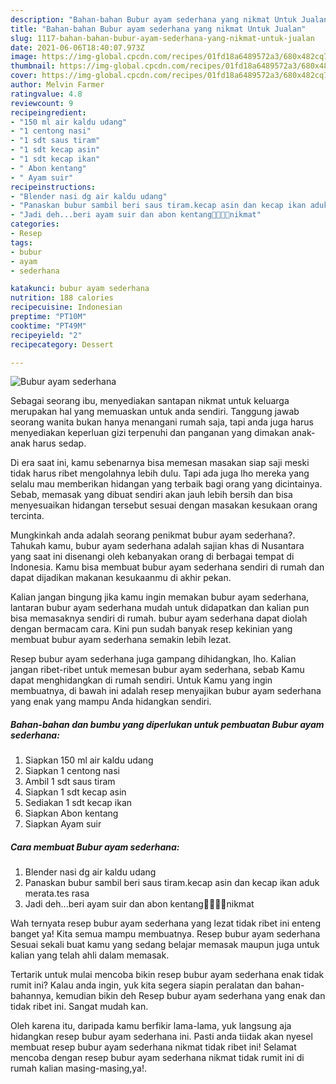 ```yaml
---
description: "Bahan-bahan Bubur ayam sederhana yang nikmat Untuk Jualan"
title: "Bahan-bahan Bubur ayam sederhana yang nikmat Untuk Jualan"
slug: 1117-bahan-bahan-bubur-ayam-sederhana-yang-nikmat-untuk-jualan
date: 2021-06-06T18:40:07.973Z
image: https://img-global.cpcdn.com/recipes/01fd18a6489572a3/680x482cq70/bubur-ayam-sederhana-foto-resep-utama.jpg
thumbnail: https://img-global.cpcdn.com/recipes/01fd18a6489572a3/680x482cq70/bubur-ayam-sederhana-foto-resep-utama.jpg
cover: https://img-global.cpcdn.com/recipes/01fd18a6489572a3/680x482cq70/bubur-ayam-sederhana-foto-resep-utama.jpg
author: Melvin Farmer
ratingvalue: 4.8
reviewcount: 9
recipeingredient:
- "150 ml air kaldu udang"
- "1 centong nasi"
- "1 sdt saus tiram"
- "1 sdt kecap asin"
- "1 sdt kecap ikan"
- " Abon kentang"
- " Ayam suir"
recipeinstructions:
- "Blender nasi dg air kaldu udang"
- "Panaskan bubur sambil beri saus tiram.kecap asin dan kecap ikan aduk merata.tes rasa"
- "Jadi deh...beri ayam suir dan abon kentang🤗🤤🤤🤤nikmat"
categories:
- Resep
tags:
- bubur
- ayam
- sederhana

katakunci: bubur ayam sederhana 
nutrition: 188 calories
recipecuisine: Indonesian
preptime: "PT10M"
cooktime: "PT49M"
recipeyield: "2"
recipecategory: Dessert

---
```



![Bubur ayam sederhana](https://img-global.cpcdn.com/recipes/01fd18a6489572a3/680x482cq70/bubur-ayam-sederhana-foto-resep-utama.jpg)

Sebagai seorang ibu, menyediakan santapan nikmat untuk keluarga merupakan hal yang memuaskan untuk anda sendiri. Tanggung jawab seorang  wanita bukan hanya menangani rumah saja, tapi anda juga harus menyediakan keperluan gizi terpenuhi dan panganan yang dimakan anak-anak harus sedap.

Di era  saat ini, kamu sebenarnya bisa memesan masakan siap saji meski tidak harus ribet mengolahnya lebih dulu. Tapi ada juga lho mereka yang selalu mau memberikan hidangan yang terbaik bagi orang yang dicintainya. Sebab, memasak yang dibuat sendiri akan jauh lebih bersih dan bisa menyesuaikan hidangan tersebut sesuai dengan masakan kesukaan orang tercinta. 



Mungkinkah anda adalah seorang penikmat bubur ayam sederhana?. Tahukah kamu, bubur ayam sederhana adalah sajian khas di Nusantara yang saat ini disenangi oleh kebanyakan orang di berbagai tempat di Indonesia. Kamu bisa membuat bubur ayam sederhana sendiri di rumah dan dapat dijadikan makanan kesukaanmu di akhir pekan.

Kalian jangan bingung jika kamu ingin memakan bubur ayam sederhana, lantaran bubur ayam sederhana mudah untuk didapatkan dan kalian pun bisa memasaknya sendiri di rumah. bubur ayam sederhana dapat diolah dengan bermacam cara. Kini pun sudah banyak resep kekinian yang membuat bubur ayam sederhana semakin lebih lezat.

Resep bubur ayam sederhana juga gampang dihidangkan, lho. Kalian jangan ribet-ribet untuk memesan bubur ayam sederhana, sebab Kamu dapat menghidangkan di rumah sendiri. Untuk Kamu yang ingin membuatnya, di bawah ini adalah resep menyajikan bubur ayam sederhana yang enak yang mampu Anda hidangkan sendiri.

<!--inarticleads1-->

##### Bahan-bahan dan bumbu yang diperlukan untuk pembuatan Bubur ayam sederhana:

1. Siapkan 150 ml air kaldu udang
1. Siapkan 1 centong nasi
1. Ambil 1 sdt saus tiram
1. Siapkan 1 sdt kecap asin
1. Sediakan 1 sdt kecap ikan
1. Siapkan  Abon kentang
1. Siapkan  Ayam suir




<!--inarticleads2-->

##### Cara membuat Bubur ayam sederhana:

1. Blender nasi dg air kaldu udang
1. Panaskan bubur sambil beri saus tiram.kecap asin dan kecap ikan aduk merata.tes rasa
1. Jadi deh...beri ayam suir dan abon kentang🤗🤤🤤🤤nikmat




Wah ternyata resep bubur ayam sederhana yang lezat tidak ribet ini enteng banget ya! Kita semua mampu membuatnya. Resep bubur ayam sederhana Sesuai sekali buat kamu yang sedang belajar memasak maupun juga untuk kalian yang telah ahli dalam memasak.

Tertarik untuk mulai mencoba bikin resep bubur ayam sederhana enak tidak rumit ini? Kalau anda ingin, yuk kita segera siapin peralatan dan bahan-bahannya, kemudian bikin deh Resep bubur ayam sederhana yang enak dan tidak ribet ini. Sangat mudah kan. 

Oleh karena itu, daripada kamu berfikir lama-lama, yuk langsung aja hidangkan resep bubur ayam sederhana ini. Pasti anda tiidak akan nyesel membuat resep bubur ayam sederhana nikmat tidak ribet ini! Selamat mencoba dengan resep bubur ayam sederhana nikmat tidak rumit ini di rumah kalian masing-masing,ya!.

